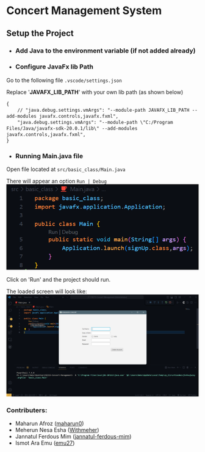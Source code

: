 # Concert Management System

## **Setup the Project**

 - ### Add Java to the environment variable (if not added already)
 
 - ### Configure JavaFx lib Path

Go to the following file  `.vscode/settings.json`

Replace '**JAVAFX_LIB_PATH**' with your own lib path (as shown below)

    {
        // "java.debug.settings.vmArgs": "--module-path JAVAFX_LIB_PATH --add-modules javafx.controls,javafx.fxml",
        "java.debug.settings.vmArgs": "--module-path \"C:/Program Files/Java/javafx-sdk-20.0.1/lib\" --add-modules javafx.controls,javafx.fxml",
    }

 - ### Running Main.java file
  
  Open file located at `src/basic_class/Main.java`
  
  There will appear an option `Run | Debug`
  ![Run | Debug](https://raw.githubusercontent.com/maharun0/CSE215-Concert-Management/main/Project%20Preview/Run%20Debung%20Button.png)

Click on 'Run' and the project should run.
 
 The loaded screen will look like:
 ![Project Running](https://raw.githubusercontent.com/maharun0/CSE215-Concert-Management/main/Project%20Preview/Project%20Running.png)

### Contributers:
 - Maharun Afroz ([maharun0](https://github.com/maharun0))
 - Meherun Nesa Esha ([Withmeher](https://github.com/Withmeher))
 - Jannatul Ferdous Mim ([jannatul-ferdous-mim](https://github.com/jannatul-ferdous-mim))
 - Ismot Ara Emu ([emu27](https://github.com/emu27))
